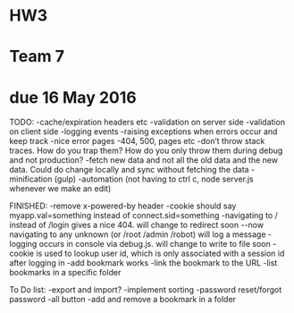 # HW3
# Team 7
# due 16 May 2016

TODO:
-cache/expiration headers etc
-validation on server side
-validation on client side
-logging events
-raising exceptions when errors occur and keep track
-nice error pages
-404, 500, pages etc
-don’t throw stack traces. How do you trap them? How do you only throw them during debug and not production?
-fetch new data and not all the old data and the new data. Could do change locally and sync without fetching the data
-minification (gulp)
-automation (not having to ctrl c, node server.js whenever we make an edit)

FINISHED:
-remove x-powered-by header
-cookie should say myapp.val=something instead of connect.sid=something
-navigating to / instead of /login gives a nice 404. will change to redirect soon
--now navigating to any unknown (or /root /admin /robot) will log a message
-logging occurs in console via debug.js. will change to write to file soon
-cookie is used to lookup user id, which is only associated with a session id after logging in
-add bookmark works
-link the bookmark to the URL
-list bookmarks in a specific folder

To Do list:
-export and import?
-implement sorting
-password reset/forgot password
-all button
-add and remove a bookmark in a folder
